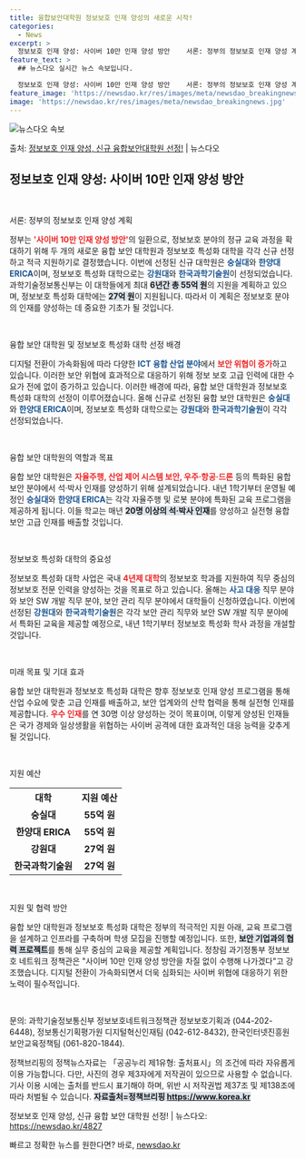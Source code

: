 ```yaml
---
title: 융합보안대학원 정보보호 인재 양성의 새로운 시작!
categories:
  - News
excerpt: >
  정보보호 인재 양성: 사이버 10만 인재 양성 방안    서론: 정부의 정보보호 인재 양성 계획   정부는 …
feature_text: >
  ## 뉴스다오 실시간 뉴스 속보입니다.

  정보보호 인재 양성: 사이버 10만 인재 양성 방안    서론: 정부의 정보보호 인재 양성 계획   정부는 …
feature_image: 'https://newsdao.kr/res/images/meta/newsdao_breakingnews.jpg'
image: 'https://newsdao.kr/res/images/meta/newsdao_breakingnews.jpg'
---
```


![뉴스다오 속보](https://newsdao.kr/res/images/meta/newsdao_breakingnews.jpg)

<p>출처: <a href="https://newsdao.kr/4827" rel="dofollow">정보보호 인재 양성, 신규 융합보안대학원 선정!</a> | 뉴스다오</p>

<h2 data-ke-size="size26">정보보호 인재 양성: 사이버 10만 인재 양성 방안</h2>

<p data-ke-size="size16">&nbsp;</p>

서론: 정부의 정보보호 인재 양성 계획

정부는 <b><span style="color: #ee2323;">'사이버 10만 인재 양성 방안'</span></b>의 일환으로, 정보보호 분야의 정규 교육 과정을 확대하기 위해 두 개의 새로운 융합 보안 대학원과 정보보호 특성화 대학을 각각 신규 선정하고 적극 지원하기로 결정했습니다. 이번에 선정된 신규 대학원은 <b><span style="color: #1a5490;">숭실대</span></b>와 <b><span style="color: #1a5490;">한양대 ERICA</span></b>이며, 정보보호 특성화 대학으로는 <b><span style="color: #1a5490;">강원대</span></b>와 <b><span style="color: #1a5490;">한국과학기술원</span></b>이 선정되었습니다. 과학기술정보통신부는 이 대학들에게 최대 <b><span style="background-color: #21538527;">6년간 총 55억 원</span></b>의 지원을 계획하고 있으며, 정보보호 특성화 대학에는 <b><span style="background-color: #21538527;">27억 원</span></b>이 지원됩니다. 따라서 이 계획은 정보보호 분야의 인재를 양성하는 데 중요한 기초가 될 것입니다.

<p data-ke-size="size16">&nbsp;</p>

융합 보안 대학원 및 정보보호 특성화 대학 선정 배경

디지털 전환이 가속화됨에 따라 다양한 <b><span style="color: #1a5490;">ICT 융합 산업 분야</span></b>에서 <b><span style="color: #ee2323;">보안 위협이 증가</span></b>하고 있습니다. 이러한 보안 위협에 효과적으로 대응하기 위해 정보 보호 고급 인력에 대한 수요가 전에 없이 증가하고 있습니다. 이러한 배경에 따라, 융합 보안 대학원과 정보보호 특성화 대학의 선정이 이루어졌습니다. 올해 신규로 선정된 융합 보안 대학원은 <b><span style="color: #1a5490;">숭실대</span></b>와 <b><span style="color: #1a5490;">한양대 ERICA</span></b>이며, 정보보호 특성화 대학으로는 <b><span style="color: #1a5490;">강원대</span></b>와 <b><span style="color: #1a5490;">한국과학기술원</span></b>이 각각 선정되었습니다.

<p data-ke-size="size16">&nbsp;</p>

융합 보안 대학원의 역할과 목표

융합 보안 대학원은 <b><span style="color: #ee2323;">자율주행, 산업 제어 시스템 보안, 우주·항공·드론</span></b> 등의 특화된 융합 보안 분야에서 석·박사 인재를 양성하기 위해 설계되었습니다. 내년 1학기부터 운영될 예정인 <b><span style="color: #1a5490;">숭실대</span></b>와 <b><span style="color: #1a5490;">한양대 ERICA</span></b>는 각각 자율주행 및 로봇 분야에 특화된 교육 프로그램을 제공하게 됩니다. 이들 학교는 매년 <b><span style="background-color: #21538527;">20명 이상의 석·박사 인재</span></b>를 양성하고 실전형 융합 보안 고급 인재를 배출할 것입니다.

<p data-ke-size="size16">&nbsp;</p>

정보보호 특성화 대학의 중요성

정보보호 특성화 대학 사업은 국내 <b><span style="color: #ee2323;">4년제 대학</span></b>의 정보보호 학과를 지원하여 직무 중심의 정보보호 전문 인력을 양성하는 것을 목표로 하고 있습니다. 올해는 <b><span style="color: #1a5490;">사고 대응</span></b> 직무 분야와 보안 SW 개발 직무 분야, 보안 관리 직무 분야에서 대학들이 신청하였습니다. 이번에 선정된 <b><span style="color: #1a5490;">강원대</span></b>와 <b><span style="color: #1a5490;">한국과학기술원</span></b>은 각각 보안 관리 직무와 보안 SW 개발 직무 분야에서 특화된 교육을 제공할 예정으로, 내년 1학기부터 정보보호 특성화 학사 과정을 개설할 것입니다.

<p data-ke-size="size16">&nbsp;</p>

미래 목표 및 기대 효과

융합 보안 대학원과 정보보호 특성화 대학은 향후 정보보호 인재 양성 프로그램을 통해 산업 수요에 맞춘 고급 인재를 배출하고, 보안 업계와의 산학 협력을 통해 실전형 인재를 제공합니다. <b><span style="color: #ee2323;">우수 인재</span></b>를 연 30명 이상 양성하는 것이 목표이며, 이렇게 양성된 인재들은 국가 경제와 일상생활을 위협하는 사이버 공격에 대한 효과적인 대응 능력을 갖추게 될 것입니다.

<p data-ke-size="size16">&nbsp;</p>

지원 예산

<table>
    <tr>
        <th style="text-align: center;">대학</th>
        <th style="text-align: center;">지원 예산</th>
    </tr>
    <tr>
        <td style="text-align: center; height: 17px;"><b>숭실대</b></td>
        <td style="text-align: center; height: 17px;"><b>55억 원</b></td>
    </tr>
    <tr>
        <td style="text-align: center; height: 17px;"><b>한양대 ERICA</b></td>
        <td style="text-align: center; height: 17px;"><b>55억 원</b></td>
    </tr>
    <tr>
        <td style="text-align: center; height: 17px;"><b>강원대</b></td>
        <td style="text-align: center; height: 17px;"><b>27억 원</b></td>
    </tr>
    <tr>
        <td style="text-align: center; height: 17px;"><b>한국과학기술원</b></td>
        <td style="text-align: center; height: 17px;"><b>27억 원</b></td>
    </tr>
</table>

<p data-ke-size="size16">&nbsp;</p>

지원 및 협력 방안

융합 보안 대학원과 정보보호 특성화 대학은 정부의 적극적인 지원 아래, 교육 프로그램을 설계하고 인프라를 구축하며 학생 모집을 진행할 예정입니다. 또한, <b><span style="background-color: #21538527;">보안 기업과의 협력 프로젝트</span></b>를 통해 실무 중심의 교육을 제공할 계획입니다. 정창림 과기정통부 정보보호 네트워크 정책관은 "사이버 10만 인재 양성 방안을 차질 없이 수행해 나가겠다"고 강조했습니다. 디지털 전환이 가속화되면서 더욱 심화되는 사이버 위협에 대응하기 위한 노력이 필수적입니다.

<p data-ke-size="size16">&nbsp;</p>

문의: 과학기술정보통신부 정보보호네트워크정책관 정보보호기획과 (044-202-6448), 정보통신기획평가원 디지털혁신인재팀 (042-612-8432), 한국인터넷진흥원 보안교육정책팀 (061-820-1844).

정책브리핑의 정책뉴스자료는 「공공누리 제1유형: 출처표시」의 조건에 따라 자유롭게 이용 가능합니다. 다만, 사진의 경우 제3자에게 저작권이 있으므로 사용할 수 없습니다. 기사 이용 시에는 출처를 반드시 표기해야 하며, 위반 시 저작권법 제37조 및 제138조에 따라 처벌될 수 있습니다. <b><span style="background-color: #21538527;">자료출처=정책브리핑 https://www.korea.kr</span></b>

정보보호 인재 양성, 신규 융합 보안 대학원 선정! | 뉴스다오: https://newsdao.kr/4827 

빠르고 정확한 뉴스를 원한다면? 바로, <a href="https://newsdao.kr" rel="dofollow">newsdao.kr</a>


